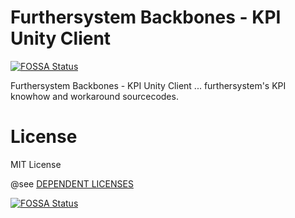 # Furthersystem Backbones - KPI Unity Client
[![FOSSA Status](https://app.fossa.com/api/projects/git%2Bgithub.com%2Ffurthersystems%2Fbackbones-kpi-unity-client.svg?type=shield)](https://app.fossa.com/projects/git%2Bgithub.com%2FvQL-OSS%2Fbackbones-kpi-unity-client?ref=badge_shield)

Furthersystem Backbones - KPI Unity Client ... furthersystem's KPI knowhow and workaround sourcecodes.

# License
MIT License

@see [DEPENDENT LICENSES](https://github.com/furthersystems/backbones-kpi-unity-client/blob/master/LICENSE)


[![FOSSA Status](https://app.fossa.com/api/projects/git%2Bgithub.com%2Ffurthersystems%2Fbackbones-kpi-unity-client.svg?type=large)](https://app.fossa.com/projects/git%2Bgithub.com%2Ffurthersystems%2Fbackbones-kpi-unity-client?ref=badge_large)
